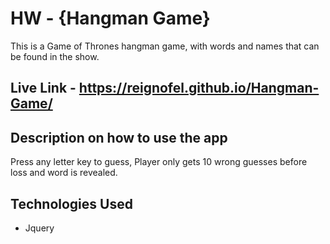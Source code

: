 # HW - {Hangman Game}
This is a Game of Thrones hangman game, with words and names that can be found in the show.


## Live Link  - https://reignofel.github.io/Hangman-Game/

## Description on how to use the app
Press any letter key to guess, Player only gets 10 wrong guesses before loss and word is revealed. 


## Technologies Used
- Jquery 


